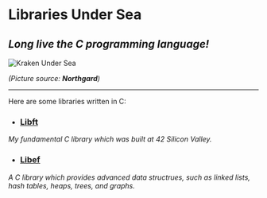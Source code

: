 # Libraries Under Sea

## *Long live the C programming language!*

![Kraken Under Sea](https://user-images.githubusercontent.com/30487160/74077897-f1bf1800-49f1-11ea-8bb0-d40f7926a182.jpg)

*(Picture source: **Northgard**)*

---

Here are some libraries written in C:

- ### [Libft](https://github.com/AlphaPiece/libraries-under-sea/tree/master/libft)
*My fundamental C library which was built at 42 Silicon Valley.*
    
- ### [Libef](https://github.com/AlphaPiece/libraries-under-sea/tree/master/libef)
*A C library which provides advanced data structrues, such as linked lists, hash tables, heaps, trees, and graphs.*
